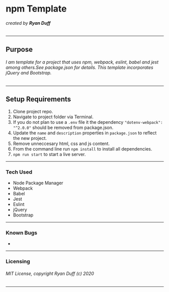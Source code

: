 # npm Template

###### created by **Ryan Duff**
---
## Purpose
###### I am template for a project that uses npm, webpack, eslint, babel and jest among others.See package.json for details. This template incorporates jQuery and Bootstrap.

---
## Setup Requirements
 1. Clone project repo.
 2. Navigate to project folder via Terminal.
 3. If you do not plan to use a `.env` file it the dependency `"dotenv-webpack": "^2.0.0"` should be removed from package.json.
 4. Update the `name` and `description` properties in `package.json` to reflect the new project.
 5. Remove unneccesary html, css and js content.
 6. From the command line run `npm install` to install all dependencies. 
 7. `npm run start` to start a live server.
 
---
### Tech Used
- Node Package Manager
- Webpack
- Babel
- Jest
- Eslint
- jQuery
- Bootstrap

---
### Known Bugs
 * 
---
### Licensing
###### MIT License, copyright Ryan Duff (c) 2020
---